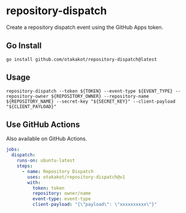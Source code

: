 # repository-dispatch

Create a repository dispatch event using the GitHub Apps token.

## Go Install

```shell
go install github.com/otakakot/repository-dispatch@latest
```

## Usage

```shell
repository-dispatch --token ${TOKEN} --event-type ${EVENT_TYPE} --repository-owner ${REPOSITORY_OWNER} --repository-name ${REPOSITORY_NAME} --secret-key "${SECRET_KEY}" --client-payload "${CLIENT_PAYLOAD}"
```

## Use GitHub Actions

Also available on GitHub Actions.

```yaml
jobs:
  dispatch:
    runs-on: ubuntu-latest
    steps:
      - name: Repository Dispatch
        uses: otakakot/repository-dispatch@v1
        with:
          token: token
          repository: owner/name
          event-type: event-type
          client-payload: "{\"payload\": \"xxxxxxxxxx\"}"
```
